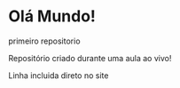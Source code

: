 # Olá Mundo!
 primeiro repositorio

Repositório criado durante uma aula ao vivo!

Linha incluida direto no site 
